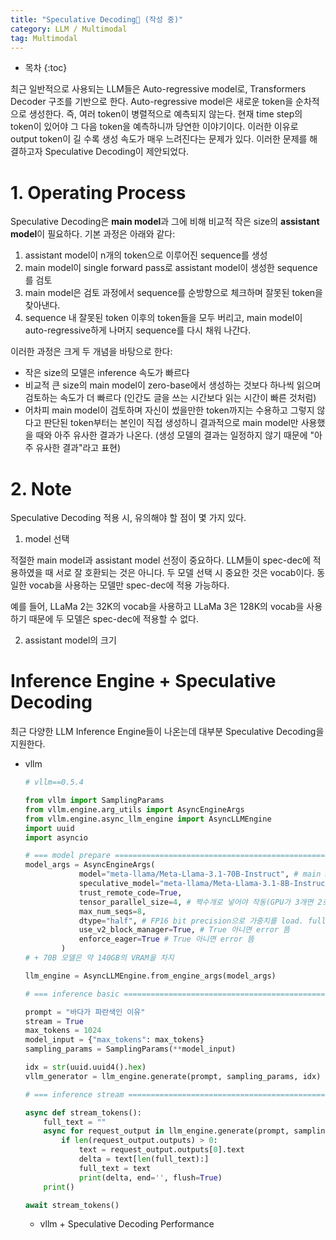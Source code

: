 ```yaml
---
title: "Speculative Decoding🚀 (작성 중)"
category: LLM / Multimodal
tag: Multimodal
---
```








* 목차
{:toc}











최근 일반적으로 사용되는 LLM들은 Auto-regressive model로, Transformers Decoder 구조를 기반으로 한다. Auto-regressive model은 새로운 token을 순차적으로 생성한다. 즉, 여러 token이 병렬적으로 예측되지 않는다. 현재 time step의 token이 있어야 그 다음 token을 예측하니까 당연한 이야기이다. 이러한 이유로 output token이 길 수록 생성 속도가 매우 느려진다는 문제가 있다. 이러한 문제를 해결하고자 Speculative Decoding이 제안되었다. 

# 1. Operating Process

Speculative Decoding은 **main model**과 그에 비해 비교적 작은 size의 **assistant model**이 필요하다. 기본 과정은 아래와 같다:

1. assistant model이 n개의 token으로 이루어진 sequence를 생성
2. main model이 single forward pass로  assistant model이 생성한 sequence를 검토
3. main model은 검토 과정에서 sequence를 순방향으로 체크하며 잘못된 token을 찾아낸다.
4. sequence 내 잘못된 token 이후의 token들을 모두 버리고, main model이 auto-regressive하게 나머지 sequence를 다시 채워 나간다.

이러한 과정은 크게 두 개념을 바탕으로 한다:

- 작은 size의 모델은 inference 속도가 빠르다
- 비교적 큰 size의 main model이 zero-base에서 생성하는 것보다 하나씩 읽으며 검토하는 속도가 더 빠르다 (인간도 글을 쓰는 시간보다 읽는 시간이 빠른 것처럼)
- 어차피 main model이 검토하며 자신이 썼을만한 token까지는 수용하고 그렇지 않다고 판단된 token부터는 본인이 직접 생성하니 결과적으로 main model만 사용했을 때와 아주 유사한 결과가 나온다. (생성 모델의 결과는 일정하지 않기 때문에 "아주 유사한 결과"라고 표현)

# 2. Note

Speculative Decoding 적용 시, 유의해야 할 점이 몇 가지 있다.

1. model 선택
   
  적절한 main model과 assistant model 선정이 중요하다. LLM들이 spec-dec에 적용하였을 때 서로 잘 호환되는 것은 아니다. 두 모델 선택 시 중요한 것은 vocab이다. 동일한 vocab을 사용하는 모델만 spec-dec에 적용 가능하다.

  예를 들어, LLaMa 2는 32K의 vocab을 사용하고 LLaMa 3은 128K의 vocab을 사용하기 때문에 두 모델은 spec-dec에 적용할 수 없다.
  
2. assistant model의 크기

# Inference Engine + Speculative Decoding
최근 다양한 LLM Inference Engine들이 나온는데 대부분 Speculative Decoding을 지원한다.


- vllm
  
  ```python
  # vllm==0.5.4
  
  from vllm import SamplingParams
  from vllm.engine.arg_utils import AsyncEngineArgs
  from vllm.engine.async_llm_engine import AsyncLLMEngine
  import uuid
  import asyncio
  
  # === model prepare ================================================
  model_args = AsyncEngineArgs(
              model="meta-llama/Meta-Llama-3.1-70B-Instruct", # main model
              speculative_model="meta-llama/Meta-Llama-3.1-8B-Instruct", # assistant model
              trust_remote_code=True,
              tensor_parallel_size=4, # 짝수개로 넣어야 작동(GPU가 3개면 2로 지정)
              max_num_seqs=8,
              dtype="half", # FP16 bit precision으로 가중치를 load. full FP32보다 메모리 사용량이 절반으로 줄어듦.
              use_v2_block_manager=True, # True 아니면 error 뜸
              enforce_eager=True # True 아니면 error 뜸
          )
  # + 70B 모델은 약 140GB의 VRAM을 차지
  
  llm_engine = AsyncLLMEngine.from_engine_args(model_args)
  
  # === inference basic ================================================
  
  prompt = "바다가 파란색인 이유"
  stream = True
  max_tokens = 1024
  model_input = {"max_tokens": max_tokens}
  sampling_params = SamplingParams(**model_input)
  
  idx = str(uuid.uuid4().hex)
  vllm_generator = llm_engine.generate(prompt, sampling_params, idx)
  
  # === inference stream ================================================
  
  async def stream_tokens():
      full_text = ""
      async for request_output in llm_engine.generate(prompt, sampling_params, idx):
          if len(request_output.outputs) > 0:
              text = request_output.outputs[0].text
              delta = text[len(full_text):]
              full_text = text
              print(delta, end='', flush=True)
      print()
  
  await stream_tokens()
  ```

  - vllm + Speculative Decoding Performance 
